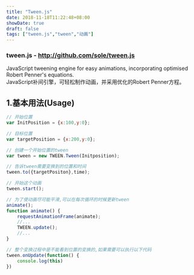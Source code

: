 ```yaml
---
title: "Tween.js"
date: 2018-11-18T11:22:48+08:00
showDate: true
draft: false
tags: ["tween.js","tween","动画"]
---
```

### tween.js - http://github.com/sole/tween.js
JavaScript tweening engine for easy animations, incorporating optimised Robert Penner's equations.
<br>JavaScript补间引擎，可轻松制作动画，并采用优化的Robert Penner方程。
## 1.基本用法(Usage)
```js
// 开始位置
var InitPosition = {x:100,y:0};

// 目标位置
var targetPosition = {x:200,y:0};

// 创建一个开始位置的tween
var tween = new TWEEN.Tween(Initposition);

// 告诉tween需要变换到的位置和时间
tween.to({targetPositon},time);

// 开始这个动画
tween.start();

// 为了使动画尽可能平滑,可以在每次循环的时候更新tween
animate();
function animate() {
    requestAnimationFrame(animate);
    //...
    TWEEN.update();
    //...
}

// 整个变换过程中是不能看到位置的变换的,如果需要可以执行以下代码
tween.onUpdate(function() {
    console.log(this)    
})
```